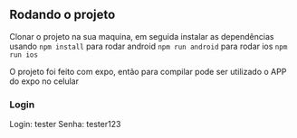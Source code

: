 ## Rodando o projeto

Clonar o projeto na sua maquina, em seguida instalar as dependências usando `npm install`
para rodar android `npm run android`
para rodar ios `npm run ios`

O projeto foi feito com expo, então para compilar pode ser utilizado o APP do expo no celular

### Login

Login: tester
Senha: tester123
